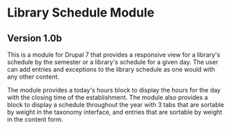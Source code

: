 # Library Schedule Module
## Version 1.0b
This is a module for Drupal 7 that provides a responsive view for a library's
schedule by the semester or a library's schedule for a given day. The user can
add entries and exceptions to the library schedule as one would with any other
content. 

The module provides a today's hours block to display the hours for the day
with the closing time of the establishment. The module also provides a block
to display a schedule throughout the year with 3 tabs that are sortable by weight
in the taxonomy interface, and entries that are sortable by weight in the content form.